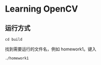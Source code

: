 # Learning OpenCV

## 运行方式

```shell
cd build
```

找到需要运行的文件名，例如 homework1。键入

```shell
./homework1
```

